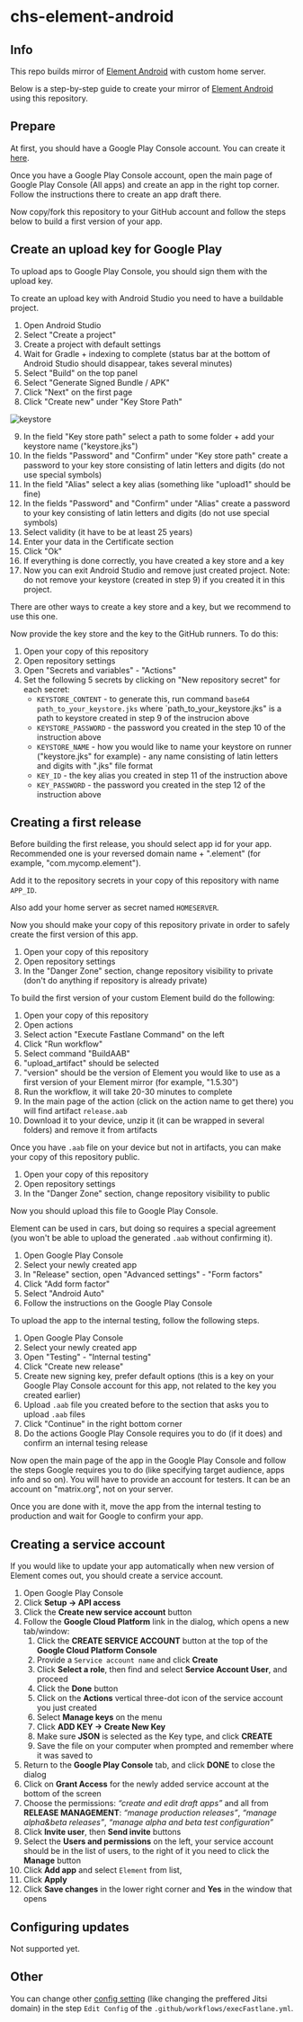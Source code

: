 # chs-element-android

## Info

This repo builds mirror of [Element Android](https://github.com/vector-im/element-android) with custom home server.

Below is a step-by-step guide to create your mirror of [Element Android](https://github.com/vector-im/element-android) using this repository.

## Prepare

At first, you should have a Google Play Console account. You can create it [here](https://play.google.com/console/u/0/signup).

Once you have a Google Play Console account, open the main page of Google Play Console (All apps) and create an app in the right top corner. Follow the instructions there to create an app draft there.

Now copy/fork this repository to your GitHub account and follow the steps below to build a first version of your app.

## Create an upload key for Google Play

To upload aps to Google Play Console, you should sign them with the upload key.

To create an upload key with Android Studio you need to have a buildable project.

1. Open Android Studio
2. Select "Create a project"
3. Create a project with default settings
4. Wait for Gradle + indexing to complete (status bar at the bottom of Android Studio should disappear, takes several minutes)
5. Select "Build" on the top panel
6. Select "Generate Signed Bundle / APK"
7. Click "Next" on the first page
8. Click "Create new" under "Key Store Path"

![keystore](https://github.com/GetZenProject/chs-element-android/assets/54836310/e6fc1a28-95a3-48ce-8073-567259d4b19d)

9. In the field "Key store path" select a path to some folder + add your keystore name ("keystore.jks")
10. In the fields "Password" and "Confirm" under "Key store path" create a password to your key store consisting of latin letters and digits (do not use special symbols)
11. In the field "Alias" select a key alias (something like "upload1" should be fine)
12. In the fields "Password" and "Confirm" under "Alias" create a password to your key consisting of latin letters and digits (do not use special symbols)
13. Select validity (it have to be at least 25 years)
14. Enter your data in the Certificate section
15. Click "Ok"
16. If everything is done correctly, you have created a key store and a key
17. Now you can exit Android Studio and remove just created project. Note: do not remove your keystore (created in step 9) if you created it in this project.

There are other ways to create a key store and a key, but we recommend to use this one.

Now provide the key store and the key to the GitHub runners. To do this:

1. Open your copy of this repository
2. Open repository settings
3. Open "Secrets and variables" - "Actions"
4. Set the following 5 secrets by clicking on "New repository secret" for each secret:
   - `KEYSTORE_CONTENT` - to generate this, run command `base64 path_to_your_keystore.jks` where `path_to_your_keystore.jks" is a path to keystore created in step 9 of the instrucion above
   - `KEYSTORE_PASSWORD` - the password you created in the step 10 of the instruction above
   - `KEYSTORE_NAME` - how you would like to name your keystore on runner ("keystore.jks" for example) - any name consisting of latin letters and digits with ".jks" file format
   - `KEY_ID` - the key alias you created in step 11 of the instruction above
   - `KEY_PASSWORD` - the password you created in the step 12 of the instruction above

## Creating a first release

Before building the first release, you should select app id for your app. Recommended one is your reversed domain name + ".element" (for example, "com.mycomp.element").

Add it to the repository secrets in your copy of this repository with name `APP_ID`.

Also add your home server as secret named `HOMESERVER`.

Now you should make your copy of this repository private in order to safely create the first version of this app.

1. Open your copy of this repository
2. Open repository settings
3. In the "Danger Zone" section, change repository visibility to private (don't do anything if repository is already private)

To build the first version of your custom Element build do the following:

1. Open your copy of this repository
2. Open actions
3. Select action "Execute Fastlane Command" on the left
4. Click "Run workflow"
5. Select command "BuildAAB"
6. "upload_artifact" should be selected
7. "version" should be the version of Element you would like to use as a first version of your Element mirror (for example, "1.5.30")
8. Run the workflow, it will take 20-30 minutes to complete
9. In the main page of the action (click on the action name to get there) you will find artifact `release.aab`
10. Download it to your device, unzip it (it can be wrapped in several folders) and remove it from artifacts

Once you have `.aab` file on your device but not in artifacts, you can make your copy of this repository public.

1. Open your copy of this repository
2. Open repository settings
3. In the "Danger Zone" section, change repository visibility to public

Now you should upload this file to Google Play Console.

Element can be used in cars, but doing so requires a special agreement (you won't be able to upload the generated `.aab` without confirming it).

1. Open Google Play Console
2. Select your newly created app
3. In "Release" section, open "Advanced settings" - "Form factors"
4. Click "Add form factor"
5. Select "Android Auto"
6. Follow the instructions on the Google Play Console

To upload the app to the internal testing, follow the following steps.

1. Open Google Play Console
2. Select your newly created app
3. Open "Testing" - "Internal testing"
4. Click "Create new release"
5. Create new signing key, prefer default options (this is a key on your Google Play Console account for this app, not related to the key you created earlier)
6. Upload `.aab` file you created before to the section that asks you to upload `.aab` files
7. Click "Continue" in the right bottom corner
8. Do the actions Google Play Console requires you to do (if it does) and confirm an internal tesing release

Now open the main page of the app in the Google Play Console and follow the steps Google requires you to do (like specifying target audience, apps info and so on). You will have to provide an account for testers. It can be an account on "matrix.org", not on your server.

Once you are done with it, move the app from the internal testing to production and wait for Google to confirm your app.

## Creating a service account

If you would like to update your app automatically when new version of Element comes out, you should create a service account.

1. Open Google Play Console
2. Click **Setup → API access**
3. Click the **Create new service account** button
4. Follow the **Google Cloud Platform** link in the dialog, which opens a new tab/window:
   1. Click the **CREATE SERVICE ACCOUNT** button at the top of the **Google Cloud Platform Console**
   2. Provide a `Service account name` and click **Create**
   3. Click **Select a role**, then find and select **Service Account User**, and proceed
   4. Click the **Done** button
   5. Click on the **Actions** vertical three-dot icon of the service account you just created
   6. Select **Manage keys** on the menu
   7. Click **ADD KEY -> Create New Key**
   8. Make sure **JSON** is selected as the Key type, and click **CREATE**
   9. Save the file on your computer when prompted and remember where it was saved to
5. Return to the **Google Play Console** tab, and click **DONE** to close the dialog
6. Click on **Grant Access** for the newly added service account at the bottom of the screen
7. Choose the permissions: *“create and edit draft apps”* and all from **RELEASE MANAGEMENT**: *“manage production releases”*, *“manage alpha&beta releases”*, *“manage alpha and beta test configuration”*
8. Click **Invite user**, then **Send invite** buttons
9. Select the **Users and permissions** on the left, your service account should be in the list of users, to the right of it you need to click the **Manage** button 
10. Click **Add app** and select `Element` from list, 
11. Click **Apply**
11. Click **Save changes** in the lower right corner and **Yes** in the window that opens

## Configuring updates

Not supported yet.

## Other

You can change other [config setting](https://github.com/vector-im/element-android/blob/develop/vector-config/src/main/res/values/config.xml) (like changing the preffered Jitsi domain) in the step `Edit Config` of the `.github/workflows/execFastlane.yml`.
